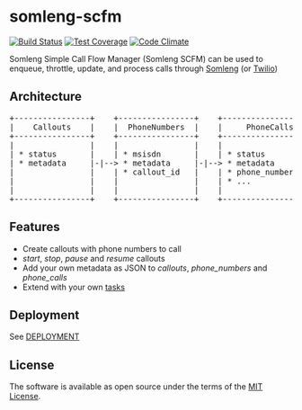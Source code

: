 # somleng-scfm

[![Build Status](https://travis-ci.org/somleng/somleng-scfm.svg?branch=master)](https://travis-ci.org/somleng/somleng-scfm)
[![Test Coverage](https://codeclimate.com/github/somleng/somleng-scfm/badges/coverage.svg)](https://codeclimate.com/github/somleng/somleng-scfm/coverage)
[![Code Climate](https://codeclimate.com/github/somleng/somleng-scfm/badges/gpa.svg)](https://codeclimate.com/github/somleng/somleng-scfm)

Somleng Simple Call Flow Manager (Somleng SCFM) can be used to enqueue, throttle, update, and process calls through [Somleng](https://github.com/somleng/twilreapi) (or [Twilio](twilio.com))

## Architecture

<pre>
+----------------+    +----------------+    +-------------------+
|    Callouts    |    |  PhoneNumbers  |    |     PhoneCalls    |
+----------------+    +----------------+    +-------------------+
|                |    |                |    |                   |
| * status       |    | * msisdn       |    | * status          |
| * metadata     |-|--> * metadata     |-|--> * metadata        |
|                |    | * callout_id   |    | * phone_number_id |
|                |    |                |    | * ...             |
|                |    |                |    |                   |
+----------------+    +----------------+    +-------------------+
</pre>

## Features

* Create callouts with phone numbers to call
* *start*, *stop*, *pause* and *resume* callouts
* Add your own metadata as JSON to *callouts*, *phone_numbers* and *phone_calls*
* Extend with your own [tasks](https://github.com/somleng/somleng-scfm/tree/master/app/tasks)

## Deployment

See [DEPLOYMENT](https://github.com/somleng/somleng-scfm/blob/master/docs/DEPLOYMENT.md)

## License

The software is available as open source under the terms of the [MIT License](http://opensource.org/licenses/MIT).
